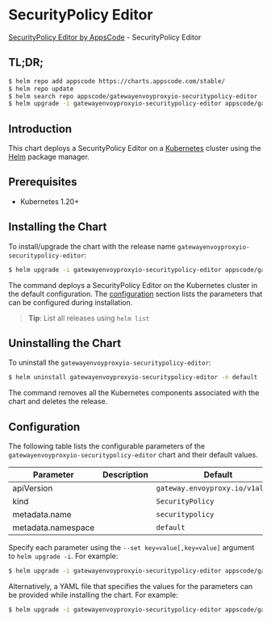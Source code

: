 # SecurityPolicy Editor

[SecurityPolicy Editor by AppsCode](https://appscode.com) - SecurityPolicy Editor

## TL;DR;

```bash
$ helm repo add appscode https://charts.appscode.com/stable/
$ helm repo update
$ helm search repo appscode/gatewayenvoyproxyio-securitypolicy-editor --version=v0.22.0
$ helm upgrade -i gatewayenvoyproxyio-securitypolicy-editor appscode/gatewayenvoyproxyio-securitypolicy-editor -n default --create-namespace --version=v0.22.0
```

## Introduction

This chart deploys a SecurityPolicy Editor on a [Kubernetes](http://kubernetes.io) cluster using the [Helm](https://helm.sh) package manager.

## Prerequisites

- Kubernetes 1.20+

## Installing the Chart

To install/upgrade the chart with the release name `gatewayenvoyproxyio-securitypolicy-editor`:

```bash
$ helm upgrade -i gatewayenvoyproxyio-securitypolicy-editor appscode/gatewayenvoyproxyio-securitypolicy-editor -n default --create-namespace --version=v0.22.0
```

The command deploys a SecurityPolicy Editor on the Kubernetes cluster in the default configuration. The [configuration](#configuration) section lists the parameters that can be configured during installation.

> **Tip**: List all releases using `helm list`

## Uninstalling the Chart

To uninstall the `gatewayenvoyproxyio-securitypolicy-editor`:

```bash
$ helm uninstall gatewayenvoyproxyio-securitypolicy-editor -n default
```

The command removes all the Kubernetes components associated with the chart and deletes the release.

## Configuration

The following table lists the configurable parameters of the `gatewayenvoyproxyio-securitypolicy-editor` chart and their default values.

|     Parameter      | Description |                   Default                   |
|--------------------|-------------|---------------------------------------------|
| apiVersion         |             | <code>gateway.envoyproxy.io/v1alpha1</code> |
| kind               |             | <code>SecurityPolicy</code>                 |
| metadata.name      |             | <code>securitypolicy</code>                 |
| metadata.namespace |             | <code>default</code>                        |


Specify each parameter using the `--set key=value[,key=value]` argument to `helm upgrade -i`. For example:

```bash
$ helm upgrade -i gatewayenvoyproxyio-securitypolicy-editor appscode/gatewayenvoyproxyio-securitypolicy-editor -n default --create-namespace --version=v0.22.0 --set apiVersion=gateway.envoyproxy.io/v1alpha1
```

Alternatively, a YAML file that specifies the values for the parameters can be provided while
installing the chart. For example:

```bash
$ helm upgrade -i gatewayenvoyproxyio-securitypolicy-editor appscode/gatewayenvoyproxyio-securitypolicy-editor -n default --create-namespace --version=v0.22.0 --values values.yaml
```
